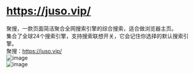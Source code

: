 # https://juso.vip/
聚搜，一款页面简洁聚合全网搜索引擎的综合搜索，适合做浏览器主页。  
集合了全球24个搜索引擎，支持搜索联想开关，它会记住你选择的默认搜索引擎。  
聚搜：https://juso.vip/  
![image](https://ae01.alicdn.com/kf/Hb41cc13e301048d595842ca30db777eek.png)  
![image](https://ae01.alicdn.com/kf/H91adfaee46e84ea4a99c529bbafae57f3.png)
